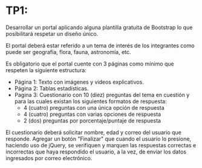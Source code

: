 # TP1:
Desarrollar un portal aplicando alguna plantilla gratuita de Bootstrap lo que posibilitará respetar un diseño único.

El portal deberá estar referido a un tema de interés de los integrantes como puede ser geografía, flora, fauna, astronomía, etc.

Es obligatorio que el portal cuente con 3 páginas como mínimo que respeten la siguiente estructura:

- Página 1: Texto con imágenes y videos explicativos.
- Página 2: Tablas estadísticas.
- Pagina 3: Cuestionario con 10 (diez) preguntas del tema en cuestión y para las cuales existan los siguientes formatos de respuesta:
  - 4 (cuatro) preguntas con una única opción de respuesta
  - 4 (cuatro) preguntas con varias opciones de respuesta
  - 2 (dos) preguntas por porcentaje/puntaje de respuesta
  
El cuestionario deberá solicitar nombre, edad y correo del usuario que responde.
Agregar un botón "Finalizar" que cuando el usuario lo presione, haciendo uso de jQuery, se verifiquen y marquen las respuestas correctas e incorrectas que haya respondido el usuario, a la vez, de enviar los datos ingresados por correo electrónico.
